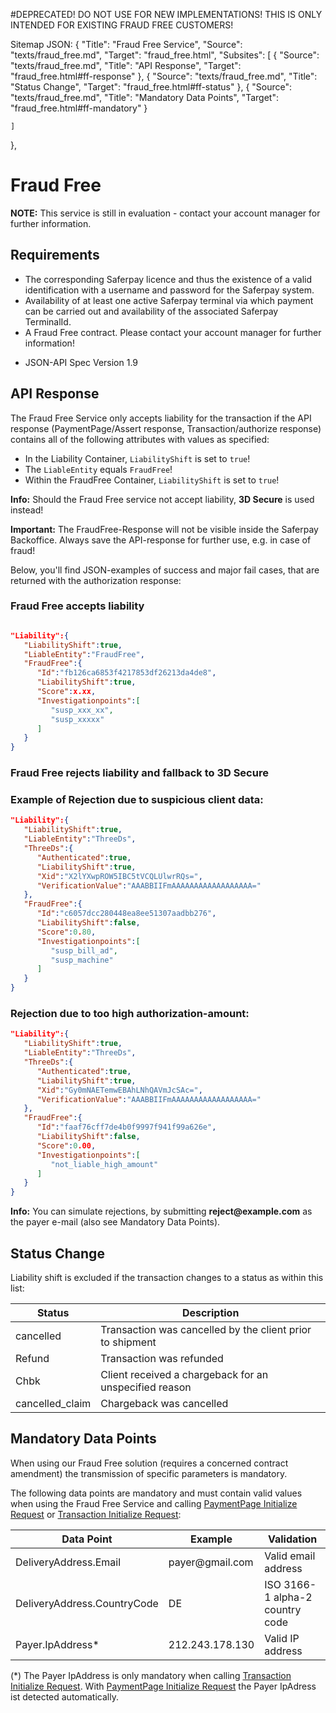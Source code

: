 #DEPRECATED! DO NOT USE FOR NEW IMPLEMENTATIONS! THIS IS ONLY INTENDED FOR EXISTING FRAUD FREE CUSTOMERS!

<p>Sitemap JSON: <span style="display: hidden">{
    "Title": "Fraud Free Service",
    "Source": "texts/fraud_free.md",
    "Target": "fraud_free.html",
    "Subsites": [
     { "Source": "texts/fraud_free.md", "Title": "API Response", "Target": "fraud_free.html#ff-response" },
     { "Source": "texts/fraud_free.md", "Title": "Status Change", "Target": "fraud_free.html#ff-status" },
     { "Source": "texts/fraud_free.md", "Title": "Mandatory Data Points", "Target": "fraud_free.html#ff-mandatory" }
     
    ]
  },</span></p>

# Fraud Free

<div class="warning">
  <p><strong>NOTE:</strong> This service is still in evaluation - contact your account manager for further information.</p>
</div>

## <a name="ff-req"></a> Requirements

* The corresponding Saferpay licence and thus the existence of a valid identification with a username and password for the Saferpay system.
* Availability of at least one active Saferpay terminal via which payment can be carried out and availability of the associated Saferpay TerminalId.
* A Fraud Free contract. Please contact your account manager for further information!
+ JSON-API Spec Version 1.9

## <a name="ff-response"></a> API Response
  
The Fraud Free Service only accepts liability for the transaction if the API response (PaymentPage/Assert response, Transaction/authorize response) contains all of the following attributes with values as specified:
-	In the Liability Container, `LiabilityShift` is set to `true`!
-	The `LiableEntity` equals `FraudFree`!
-	Within the FraudFree Container, `LiabilityShift` is set to `true`!


<div class="info">
  <p><strong>Info:</strong> Should the Fraud Free service not accept liability, <strong>3D Secure</strong> is used instead!</p>
</div>
<div class="warning">
  <p><strong>Important:</strong> The FraudFree-Response will not be visible inside the Saferpay Backoffice. Always save the API-response for further use, e.g. in case of fraud!</p>
</div>

Below, you'll find JSON-examples of success and major fail cases, that are returned with the authorization response:

### Fraud Free accepts liability

```json

"Liability":{ 
   "LiabilityShift":true,
   "LiableEntity":"FraudFree",
   "FraudFree":{ 
      "Id":"fb126ca6853f4217853df26213da4de8",
      "LiabilityShift":true,
      "Score":x.xx,
      "Investigationpoints":[ 
         "susp_xxx_xx",
         "susp_xxxxx"
      ]
   }
}

```

### Fraud Free rejects liability and fallback to 3D Secure

### Example of Rejection due to suspicious client data:

```json
"Liability":{ 
   "LiabilityShift":true,
   "LiableEntity":"ThreeDs",
   "ThreeDs":{ 
      "Authenticated":true,
      "LiabilityShift":true,
      "Xid":"X2lYXwpROW5IBC5tVCQLUlwrRQs=",
      "VerificationValue":"AAABBIIFmAAAAAAAAAAAAAAAAAA="
   },
   "FraudFree":{ 
      "Id":"c6057dcc280448ea8ee51307aadbb276",
      "LiabilityShift":false,
      "Score":0.80,
      "Investigationpoints":[ 
         "susp_bill_ad",
         "susp_machine"
      ]
   }
}
```

### Rejection due to too high authorization-amount:

```json
"Liability":{ 
   "LiabilityShift":true,
   "LiableEntity":"ThreeDs",
   "ThreeDs":{ 
      "Authenticated":true,
      "LiabilityShift":true,
      "Xid":"Gy0mNAETemwEBAhLNhQAVmJcSAc=",
      "VerificationValue":"AAABBIIFmAAAAAAAAAAAAAAAAAA="
   },
   "FraudFree":{ 
      "Id":"faaf76cff7de4b0f9997f941f99a626e",
      "LiabilityShift":false,
      "Score":0.00,
      "Investigationpoints":[ 
         "not_liable_high_amount"
      ]
   }
}
```
<div class="info">
  <p><strong>Info:</strong> You can simulate rejections, by submitting <strong>reject@example.com</strong> as the payer e-mail (also see Mandatory Data Points).</p>
</div>

## <a name="ff-status"></a> Status Change

Liability shift is excluded if the transaction changes to a status as within this list:

<table class="table table-striped table-hover">
  <thead>
    <tr>
      <th>Status</th>
      <th>Description</th>
    </tr>
  </thead>
  <tbody>
    <tr>
      <td>cancelled</td>
      <td>Transaction was cancelled by the client prior to shipment</td>
    </tr>
    <tr>
      <td>Refund</td>
      <td>Transaction was refunded</td>
    </tr>
    <tr>
      <td>Chbk</td>
      <td>Client received a chargeback for an unspecified reason</td>
    </tr>
    <tr>
      <td>cancelled_claim</td>
      <td>Chargeback was cancelled</td>
    </tr>
  </tbody>
</table>


## <a name="ff-mandatory"></a> Mandatory Data Points

When using our Fraud Free solution (requires a concerned contract amendment) the transmission of specific parameters is mandatory.

The following data points are mandatory and must contain valid values when using the Fraud Free Service and calling [PaymentPage Initialize Request](https://saferpay.github.io/jsonapi/index.html#Payment_v1_PaymentPage_Initialize) or [Transaction Initialize Request](https://saferpay.github.io/jsonapi/index.html#Payment_v1_Transaction_Initialize):

<table class="table table-striped table-hover">
  <thead>
    <tr>
      <th>Data Point</th>
      <th>Example</th>
      <th>Validation</th>
    </tr>
  </thead>
  <tbody>
    <tr>
      <td>DeliveryAddress.Email</td>
      <td>payer@gmail.com</td>
      <td>Valid email address</td>
    </tr>
    <tr>
      <td>DeliveryAddress.CountryCode</td>
      <td> DE</td>
      <td> ISO 3166-1 alpha-2 country code</td>
    </tr>
    <tr>
      <td>Payer.IpAddress*</td>
      <td>212.243.178.130 </td>
      <td> Valid IP address</td>
    </tr>
  </tbody>
</table>

(*) The Payer IpAddress is only mandatory when calling [Transaction Initialize Request](https://saferpay.github.io/jsonapi/index.html#Payment_v1_Transaction_Initialize). With [PaymentPage Initialize Request](https://saferpay.github.io/jsonapi/index.html#Payment_v1_PaymentPage_Initialize) the Payer IpAdress ist detected automatically.


